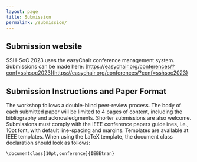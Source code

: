 ```yaml
---
layout: page
title: Submission
permalink: /submission/
---
```

## Submission website

SSH-SoC 2023 uses the easyChair conference management system. Submissions can be made here: [https://easychair.org/conferences/?conf=sshsoc2023](https://easychair.org/conferences/?conf=sshsoc2023)
## Submission Instructions and Paper Format

The workshop follows a double-blind peer-review process. The body of each submitted paper will be limited to 4 pages of content, including the bibliography and acknowledgments. Shorter submissions are also welcome. Submissions must comply with the IEEE conference papers guidelines, i.e., 10pt font, with default line-spacing and margins. Templates are available at IEEE templates. When using the LaTeX template, the document class declaration should look as follows:

```\documentclass[10pt,conference]{IEEEtran}```
